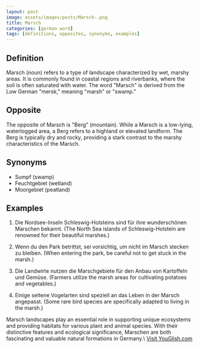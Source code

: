 ```yaml
---
layout: post
image: assets/images/posts/Marsch-.png
title: Marsch 
categories: [german word]
tags: [definitions, opposites, synonyms, examples]
---
```


## Definition

Marsch (noun) refers to a type of landscape characterized by wet, marshy areas. It is commonly found in coastal regions and riverbanks, where the soil is often saturated with water. The word "Marsch" is derived from the Low German "mersk," meaning "marsh" or "swamp." 

## Opposite

The opposite of Marsch is "Berg" (mountain). While a Marsch is a low-lying, waterlogged area, a Berg refers to a highland or elevated landform. The Berg is typically dry and rocky, providing a stark contrast to the marshy characteristics of the Marsch.

## Synonyms

- Sumpf (swamp)
- Feuchtgebiet (wetland)
- Moorgebiet (peatland)

## Examples

1. Die Nordsee-Inseln Schleswig-Holsteins sind für ihre wunderschönen Marschen bekannt. (The North Sea islands of Schleswig-Holstein are renowned for their beautiful marshes.)

2. Wenn du den Park betrittst, sei vorsichtig, um nicht im Marsch stecken zu bleiben. (When entering the park, be careful not to get stuck in the marsh.)

3. Die Landwirte nutzen die Marschgebiete für den Anbau von Kartoffeln und Gemüse. (Farmers utilize the marsh areas for cultivating potatoes and vegetables.)

4. Einige seltene Vogelarten sind speziell an das Leben in der Marsch angepasst. (Some rare bird species are specifically adapted to living in the marsh.)

Marsch landscapes play an essential role in supporting unique ecosystems and providing habitats for various plant and animal species. With their distinctive features and ecological significance, Marschen are both fascinating and valuable natural formations in Germany.\ <a id="yg-widget-0" class="youglish-widget" data-query="Marsch " data-lang="german" data-components="8412" data-auto-start="0" data-bkg-color="theme_light" data-title="How%20to%20pronounce%20Marsch %20in%20German"  rel="nofollow" href="https://youglish.com">Visit YouGlish.com</a><script async src="https://youglish.com/public/emb/widget.js" charset="utf-8"></script>